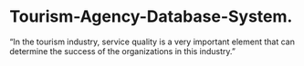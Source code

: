 # Tourism-Agency-Database-System.
“In the tourism industry, service quality is a very important element that can determine the success of the organizations in this industry.”
